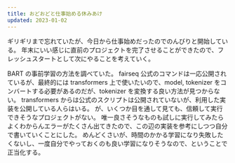 ```yaml
---
title: おどおどと仕事始める休みあけ
updated: 2023-01-02
---
```


ギリギリまで忘れていたが、今日から仕事始めだったのでのんびりと開始している。
年末にいい感じに直前のプロジェクトを完了させることができたので、フレッシュスタートとして次にやることを考えていく。

BART の事前学習の方法を調べていた。
fairseq 公式のコマンドは一応公開されているが、最終的には transformers 上で使いたいので、model, tokenizer をコンバートする必要があるのだが、tokenizer を変換する良い方法が見つからない。
transformers からは公式のスクリプトは公開されていないが、利用した実装を公開している人らはいる。
が、いくつか目を通して見ても、信頼して実行できそうなプロジェクトがない。
唯一良さそうなものも試しに実行してみたらよくわからんエラーがたくさん出てきたので、この辺の実装を参考にしつつ自分で書いていくことにした。
めんどくさいが、時間のかかる学習になり失敗したくないし、一度自分でやっておくのも良い学習になりそうなので、ということで正当化する。
